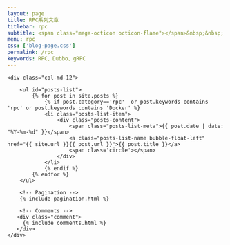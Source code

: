```yaml
---
layout: page
title: RPC系列文章
titlebar: rpc
subtitle: <span class="mega-octicon octicon-flame"></span>&nbsp;&nbsp; RPC系列教程
menu: rpc
css: ['blog-page.css']
permalink: /rpc
keywords: RPC、Dubbo、gRPC
---
```


<div class="row">

    <div class="col-md-12">

        <ul id="posts-list">
            {% for post in site.posts %}
                {% if post.category=='rpc'  or post.keywords contains 'rpc' or post.keywords contains 'Docker' %}
                <li class="posts-list-item">
                    <div class="posts-content">
                        <span class="posts-list-meta">{{ post.date | date: "%Y-%m-%d" }}</span>
                        <a class="posts-list-name bubble-float-left" href="{{ site.url }}{{ post.url }}">{{ post.title }}</a>
                        <span class='circle'></span>
                    </div>
                </li>
                {% endif %}
            {% endfor %}
        </ul> 

        <!-- Pagination -->
        {% include pagination.html %}

        <!-- Comments -->
       <div class="comment">
         {% include comments.html %}
       </div>
    </div>

</div>
<script>
    $(document).ready(function(){

        // Enable bootstrap tooltip
        $("body").tooltip({ selector: '[data-toggle=tooltip]' });

    });
</script>